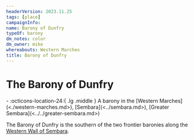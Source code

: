 ```yaml
---
headerVersion: 2023.11.25
tags: [place]
campaignInfo:
name: Barony of Dunfry
typeOf: barony
dm_notes: color
dm_owner: mike
whereabouts: Western Marches
title: Barony of Dunfry
---
```

# The Barony of Dunfry
<div class="grid cards ext-narrow-margin ext-one-column" markdown>
-    :octicons-location-24:{ .lg .middle } A barony in the [Western Marches](<./western-marches.md>), [Sembara](<../sembara.md>), [Greater Sembara](<../../greater-sembara.md>)  
</div>


The Barony of Dunfry is the southern of the two frontier baronies along the [Western Wall of Sembara](<./western-wall-of-sembara.md>).